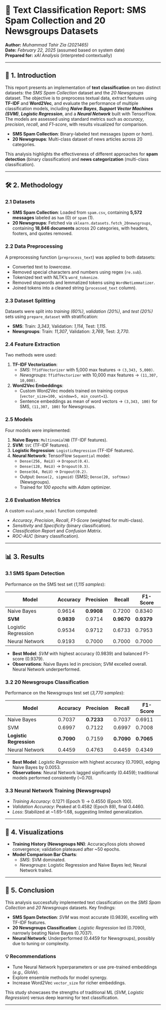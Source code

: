 # 📝 Text Classification Report: SMS Spam Collection and 20 Newsgroups Datasets

**Author:** *Muhammad Tahir Zia (2021465)*  
**Date:** *February 22, 2025* (assumed based on system date)  
**Prepared for:** *xAI Analysis* (interpreted contextually)

---

## 🌟 1. Introduction

This report presents an implementation of **text classification** on two distinct datasets: the *SMS Spam Collection* dataset and the *20 Newsgroups* dataset. The objective is to preprocess textual data, extract features using **TF-IDF** and **Word2Vec**, and evaluate the performance of multiple classification models, including ***Naive Bayes***, ***Support Vector Machines (SVM)***, ***Logistic Regression***, and a ***Neural Network*** built with TensorFlow. The models are assessed using standard metrics such as *accuracy*, *precision*, *recall*, and *F1-score*, with results visualized for comparison.

- **SMS Spam Collection**: Binary-labeled text messages (*spam* or *ham*).
- **20 Newsgroups**: Multi-class dataset of news articles across 20 categories.

This analysis highlights the effectiveness of different approaches for **spam detection** (binary classification) and **news categorization** (multi-class classification).

---

## 🛠️ 2. Methodology

### 2.1 Datasets
- **SMS Spam Collection**: Loaded from `spam.csv`, containing **5,572 messages** labeled as `ham` (0) or `spam` (1).
- **20 Newsgroups**: Fetched via `sklearn.datasets.fetch_20newsgroups`, containing **18,846 documents** across 20 categories, with headers, footers, and quotes removed.

### 2.2 Data Preprocessing
A preprocessing function (`preprocess_text`) was applied to both datasets:
- Converted text to *lowercase*.
- Removed special characters and numbers using regex (`re.sub`).
- Tokenized text with NLTK’s `word_tokenize`.
- Removed stopwords and lemmatized tokens using `WordNetLemmatizer`.
- Joined tokens into a cleaned string (`processed_text` column).

### 2.3 Dataset Splitting
Datasets were split into *training (60%)*, *validation (20%)*, and *test (20%)* sets using `prepare_dataset` with stratification:
- **SMS**: Train: *3,343*, Validation: *1,114*, Test: *1,115*.
- **Newsgroups**: Train: *11,307*, Validation: *3,769*, Test: *3,770*.

### 2.4 Feature Extraction
Two methods were used:
1. **TF-IDF Vectorization**:
   - *SMS*: `TfidfVectorizer` with 5,000 max features → `(3,343, 5,000)`.
   - *Newsgroups*: `TfidfVectorizer` with 10,000 max features → `(11,307, 10,000)`.
2. **Word2Vec Embeddings**:
   - Custom Word2Vec models trained on training corpus (`vector_size=100, window=5, min_count=1`).
   - Sentence embeddings as mean of word vectors → `(3,343, 100)` for SMS, `(11,307, 100)` for Newsgroups.

### 2.5 Models
Four models were implemented:
1. **Naive Bayes**: `MultinomialNB` (TF-IDF features).
2. **SVM**: `SVC` (TF-IDF features).
3. **Logistic Regression**: `LogisticRegression` (TF-IDF features).
4. **Neural Network**: TensorFlow `Sequential` model:
   - `Dense(256, ReLU)` → `Dropout(0.4)`.
   - `Dense(128, ReLU)` → `Dropout(0.3)`.
   - `Dense(64, ReLU)` → `Dropout(0.2)`.
   - Output: `Dense(2, sigmoid)` (SMS); `Dense(20, softmax)` (Newsgroups).
   - Trained for *100 epochs* with *Adam* optimizer.

### 2.6 Evaluation Metrics
A custom `evaluate_model` function computed:
- *Accuracy*, *Precision*, *Recall*, *F1-Score* (weighted for multi-class).
- *Sensitivity* and *Specificity* (binary classification).
- *Classification Report* and *Confusion Matrix*.
- *ROC-AUC* (binary classification).

---

## 📊 3. Results

### 3.1 SMS Spam Detection
Performance on the SMS test set (*1,115 samples*):

| **Model**            | **Accuracy** | **Precision** | **Recall** | **F1-Score** |
|-----------------------|--------------|---------------|------------|--------------|
| Naive Bayes          | 0.9614       | **0.9908**    | 0.7200     | 0.8340       |
| **SVM**              | **0.9839**   | 0.9714        | **0.9670** | **0.9379**   |
| Logistic Regression  | 0.9534       | 0.9712        | 0.6733     | 0.7953       |
| Neural Network       | 0.9193       | 0.7000        | 0.7000     | 0.7000       |

- **Best Model**: *SVM* with highest accuracy (0.9839) and balanced F1-score (0.9379).
- **Observations**: Naive Bayes led in precision; SVM excelled overall. Neural Network underperformed.

### 3.2 20 Newsgroups Classification
Performance on the Newsgroups test set (*3,770 samples*):

| **Model**            | **Accuracy** | **Precision** | **Recall** | **F1-Score** |
|-----------------------|--------------|---------------|------------|--------------|
| Naive Bayes          | 0.7037       | **0.7233**    | 0.7037     | 0.6911       |
| SVM                  | 0.6997       | 0.7122        | 0.6997     | 0.7008       |
| **Logistic Regression** | **0.7090** | 0.7159        | **0.7090** | **0.7065**   |
| Neural Network       | 0.4459       | 0.4763        | 0.4459     | 0.4349       |

- **Best Model**: *Logistic Regression* with highest accuracy (0.7090), edging Naive Bayes by 0.0053.
- **Observations**: Neural Network lagged significantly (0.4459); traditional models performed consistently (~0.70).

### 3.3 Neural Network Training (Newsgroups)
- *Training Accuracy*: 0.1271 (Epoch 1) → 0.4550 (Epoch 100).
- *Validation Accuracy*: Peaked at 0.4582 (Epoch 89), final 0.4460.
- *Loss*: Stabilized at ~1.65–1.68, suggesting limited generalization.

---

## 🎨 4. Visualizations
- **Training History (Newsgroups NN)**: Accuracy/loss plots showed convergence; validation plateaued after ~50 epochs.
- **Model Comparison Bar Charts**:
  - *SMS*: SVM dominated.
  - *Newsgroups*: Logistic Regression and Naive Bayes led; Neural Network trailed.

---

## 🏁 5. Conclusion

This analysis successfully implemented text classification on the *SMS Spam Collection* and *20 Newsgroups* datasets. Key findings:

- **SMS Spam Detection**: *SVM* was most accurate (0.9839), excelling with TF-IDF features.
- **20 Newsgroups Classification**: *Logistic Regression* led (0.7090), narrowly beating Naive Bayes (0.7037).
- **Neural Network**: Underperformed (0.4459 for Newsgroups), possibly due to tuning or complexity.

### 💡 Recommendations
- Tune Neural Network hyperparameters or use pre-trained embeddings (*e.g., GloVe*).
- Explore ensemble methods for model synergy.
- Increase Word2Vec `vector_size` for richer embeddings.

This study showcases the strengths of traditional ML (*SVM*, *Logistic Regression*) versus deep learning for text classification.

---
